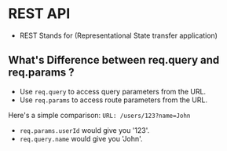 # REST API 
- REST Stands for (Representational State transfer application)

## What's Difference between req.query and req.params ? 
- Use `req.query` to access query parameters from the URL.
- Use `req.params` to access route parameters from the URL.

Here's a simple comparison:
`URL: /users/123?name=John`

- `req.params.userId` would give you '123'.
- `req.query.name` would give you 'John'.




